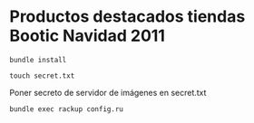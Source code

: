 # Productos destacados tiendas Bootic Navidad 2011

    bundle install
    
    touch secret.txt
    
Poner secreto de servidor de imágenes en secret.txt

    bundle exec rackup config.ru